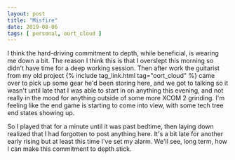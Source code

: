 ```yaml
---
layout: post
title: "Misfire"
date: 2019-08-06
tags: [ personal, oort_cloud ]
---
```


I think the hard-driving commitment to depth, while beneficial, is wearing me down a bit. The reason I think this is that
I overslept this morning so didn't have time for a deep working session. Then after work the guitarist from my old project
{% include tag_link.html tag="oort_cloud" %} came over to pick up some gear he'd been storing here, and we got to talking
so it wasn't until late that I was able to start in on anything this evening, and not really in the mood for anything
outside of some more XCOM 2 grinding. I'm feeling like the end game is starting to come into view, with some tech tree
end states showing up.

So I played that for a minute until it was past bedtime, then laying down realized that I had forgotten to post anything here.
It's a bit late for another early rising but at least this time I've set my alarm. We'll see, long term, how I can make this
commitment to depth stick.
